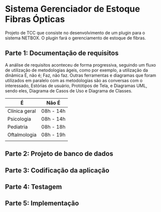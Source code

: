 # Sistema Gerenciador de Estoque Fibras Ópticas
Projeto de TCC que consiste no desenvolvimento de um plugin para o sistema NETBOX. O plugin fará o gerenciamento de estoque de fibras.

## Parte 1: Documentação de requisitos

A análise de requisitos aconteceu de forma progressiva, seguindo um fluxo de utilização de metodologias ágeis, como por exemplo, a utilização da dinâmica É, não é; Faz, não faz. Outras ferramentas e diagramas que foram utilizados em paralelo com as metodologias são as conversas com o interessado, Estórias de usuário, Protótipos de Tela, e Diagramas UML, sendo eles, Diagrama de Casos de Uso e Diagrama de Classes.

|É |Não É|
|---|---|
|Clínica geral | 08h - 14h  |
|Psicologia | 08h - 14h  |
|Pediatria | 08h - 18h |
|Oftalmologia | 08h - 19h |
|||

## Parte 2: Projeto de banco de dados

## Parte 3: Codificação da aplicação

## Parte 4: Testagem

## Parte 5: Implementação
